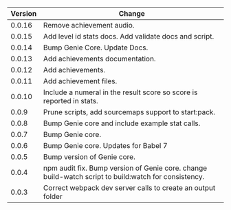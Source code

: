 
| Version |                                          Change                                           |
|---------|-------------------------------------------------------------------------------------------|
| 0.0.16  | Remove achievement audio.|
| 0.0.15  | Add level id stats docs. Add validate docs and script.|
| 0.0.14  | Bump Genie Core. Update Docs. |
| 0.0.13  | Add achievements documentation. |
| 0.0.12  | Add achievements. |
| 0.0.11  | Add achievement files. |
| 0.0.10  | Include a numeral in the result score so score is reported in stats. |
| 0.0.9   | Prune scripts, add sourcemaps support to start:pack. |
| 0.0.8   | Bump Genie core and include example stat calls. |
| 0.0.7   | Bump Genie core. |
| 0.0.6   | Bump Genie core. Updates for Babel 7 |
| 0.0.5   | Bump version of Genie core. |
| 0.0.4   | npm audit fix. Bump version of Genie core. change build-watch script to build:watch for consistency. |
| 0.0.3   | Correct webpack dev server calls to create an output folder |
